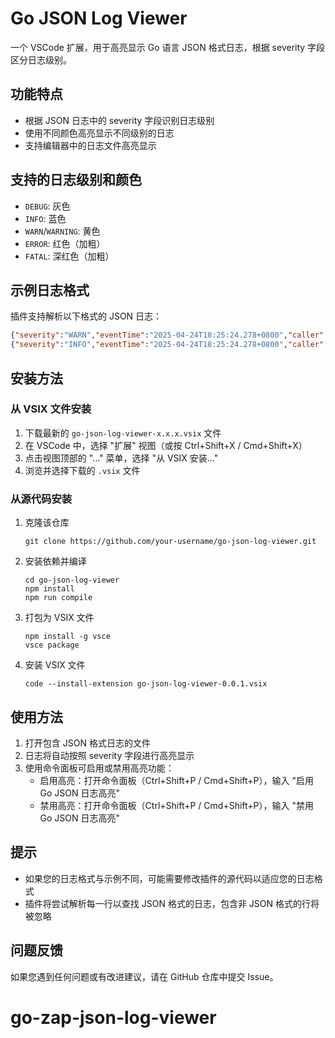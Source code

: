 # Go JSON Log Viewer

一个 VSCode 扩展，用于高亮显示 Go 语言 JSON 格式日志，根据 severity 字段区分日志级别。

## 功能特点

- 根据 JSON 日志中的 severity 字段识别日志级别
- 使用不同颜色高亮显示不同级别的日志
- 支持编辑器中的日志文件高亮显示

## 支持的日志级别和颜色

- `DEBUG`: 灰色
- `INFO`: 蓝色
- `WARN`/`WARNING`: 黄色
- `ERROR`: 红色（加粗）
- `FATAL`: 深红色（加粗）

## 示例日志格式

插件支持解析以下格式的 JSON 日志：

```json
{"severity":"WARN","eventTime":"2025-04-24T18:25:24.278+0800","caller":"config-center-sdk-go@v0.6.0/main.go:44","message":"unknown keys received","keys":["enable-sale-rule-platform","hubspot-form-submit-match-ae-meta","hubspot-private-app-token","sale-rule-condition-fields","sale-rule-group-mapping","sale-rule-run-timeout-second"]}
{"severity":"INFO","eventTime":"2025-04-24T18:25:24.278+0800","caller":"config-center-sdk-go@v0.6.0/main.go:44","message":"initialized with active version","version":"0f5bfb60ab1a4d71b52c12dc880304d6"}
```

## 安装方法

### 从 VSIX 文件安装

1. 下载最新的 `go-json-log-viewer-x.x.x.vsix` 文件
2. 在 VSCode 中，选择 "扩展" 视图（或按 Ctrl+Shift+X / Cmd+Shift+X）
3. 点击视图顶部的 "..." 菜单，选择 "从 VSIX 安装..."
4. 浏览并选择下载的 `.vsix` 文件

### 从源代码安装

1. 克隆该仓库

   ```
   git clone https://github.com/your-username/go-json-log-viewer.git
   ```

2. 安装依赖并编译

   ```
   cd go-json-log-viewer
   npm install
   npm run compile
   ```

3. 打包为 VSIX 文件

   ```
   npm install -g vsce
   vsce package
   ```

4. 安装 VSIX 文件
   ```
   code --install-extension go-json-log-viewer-0.0.1.vsix
   ```

## 使用方法

1. 打开包含 JSON 格式日志的文件
2. 日志将自动按照 severity 字段进行高亮显示
3. 使用命令面板可启用或禁用高亮功能：
   - 启用高亮：打开命令面板（Ctrl+Shift+P / Cmd+Shift+P），输入 "启用 Go JSON 日志高亮"
   - 禁用高亮：打开命令面板（Ctrl+Shift+P / Cmd+Shift+P），输入 "禁用 Go JSON 日志高亮"

## 提示

- 如果您的日志格式与示例不同，可能需要修改插件的源代码以适应您的日志格式
- 插件将尝试解析每一行以查找 JSON 格式的日志，包含非 JSON 格式的行将被忽略

## 问题反馈

如果您遇到任何问题或有改进建议，请在 GitHub 仓库中提交 Issue。
# go-zap-json-log-viewer
